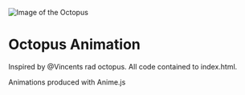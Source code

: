 ![Image of the Octopus](https://dprice94.github.io/OctopusAssets@2x.png)

# Octopus Animation

Inspired by \@Vincents rad octopus. All code contained to index.html.

Animations produced with Anime.js
